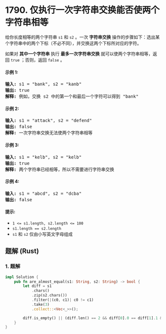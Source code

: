 # 1790. 仅执行一次字符串交换能否使两个字符串相等
给你长度相等的两个字符串 `s1` 和 `s2` 。一次 **字符串交换** 操作的步骤如下：选出某个字符串中的两个下标（不必不同），并交换这两个下标所对应的字符。

如果对 **其中一个字符串** 执行 **最多一次字符串交换** 就可以使两个字符串相等，返回 `true` ；否则，返回 `false` 。

#### 示例 1:
<pre>
<strong>输入:</strong> s1 = "bank", s2 = "kanb"
<strong>输出:</strong> true
<strong>解释:</strong> 例如，交换 s2 中的第一个和最后一个字符可以得到 "bank"
</pre>

#### 示例 2:
<pre>
<strong>输入:</strong> s1 = "attack", s2 = "defend"
<strong>输出:</strong> false
<strong>解释:</strong> 一次字符串交换无法使两个字符串相等
</pre>

#### 示例 3:
<pre>
<strong>输入:</strong> s1 = "kelb", s2 = "kelb"
<strong>输出:</strong> true
<strong>解释:</strong> 两个字符串已经相等，所以不需要进行字符串交换
</pre>

#### 示例 4:
<pre>
<strong>输入:</strong> s1 = "abcd", s2 = "dcba"
<strong>输出:</strong> false
</pre>

#### 提示:
* `1 <= s1.length, s2.length <= 100`
* `s1.length == s2.length`
* `s1` 和 `s2` 仅由小写英文字母组成

## 题解 (Rust)

### 1. 题解
```Rust
impl Solution {
    pub fn are_almost_equal(s1: String, s2: String) -> bool {
        let diff = s1
            .chars()
            .zip(s2.chars())
            .filter(|(c0, c1)| c0 != c1)
            .take(3)
            .collect::<Vec<_>>();

        diff.is_empty() || (diff.len() == 2 && diff[0].0 == diff[1].1 && diff[0].1 == diff[1].0)
    }
}
```
